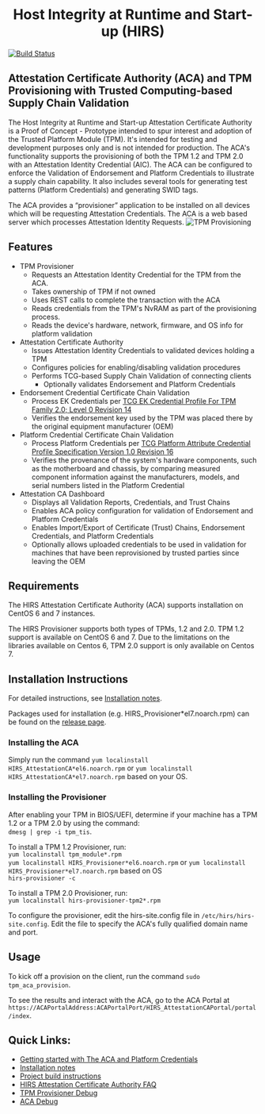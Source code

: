 <h1><center>Host Integrity at Runtime and Start-up (HIRS) <BR\></center></h1>

[![Build Status](https://travis-ci.org/nsacyber/HIRS.svg?branch=master)](https://travis-ci.org/nsacyber/HIRS)

<h2>Attestation Certificate Authority (ACA) and TPM Provisioning with Trusted Computing-based Supply Chain Validation </h2>


The Host Integrity at Runtime and Start-up Attestation Certificate Authority is a Proof of Concept - Prototype intended to spur interest and adoption of the Trusted Platform Module (TPM). It's intended for testing and development purposes only and is not intended for production. The ACA's functionality supports the provisioning of both the TPM 1.2 and TPM 2.0 with an Attestation Identity Credential (AIC). The ACA can be configured to enforce the Validation of Endorsement and Platform Credentials to illustrate a supply chain capability. It also includes several tools for generating test patterns (Platform Credentials) and generating SWID tags.

The ACA provides a “provisioner” application to be installed on all devices which will be requesting Attestation Credentials.
The ACA is a web based server which processes Attestation Identity Requests.
![TPM Provisioning](images/TPM_Provisioning.jpg)

## Features

* TPM Provisioner
  * Requests an Attestation Identity Credential for the TPM from the ACA.
  * Takes ownership of TPM if not owned
  * Uses REST calls to complete the transaction with the ACA
  * Reads credentials from the TPM's NvRAM as part of the provisioning process.
  * Reads the device's hardware, network, firmware, and OS info for platform validation
* Attestation Certificate Authority
  * Issues Attestation Identity Credentials to validated devices holding a TPM
  * Configures policies for enabling/disabling validation procedures
  * Performs TCG-based Supply Chain Validation of connecting clients
      * Optionally validates Endorsement and Platform Credentials
* Endorsement Credential Certificate Chain Validation
  * Process EK Credentials per [TCG EK Credential Profile For TPM Family 2.0; Level 0
Revision 14](https://www.trustedcomputinggroup.org/wp-content/uploads/Credential_Profile_EK_V2.0_R14_published.pdf)
  * Verifies the endorsement key used by the TPM was placed there by the original equipment manufacturer (OEM)
* Platform Credential Certificate Chain Validation
  * Process Platform Credentials per [TCG Platform Attribute Credential Profile Specification Version 1.0 Revision 16](https://trustedcomputinggroup.org/wp-content/uploads/TCG-Platform-Attribute-Credential-Profile-Version-1.0.pdf)
  * Verifies the provenance of the system's hardware components, such as the motherboard and chassis, by comparing measured component information against the manufacturers, models, and serial numbers listed in the Platform Credential
* Attestation CA Dashboard
  * Displays all Validation Reports, Credentials, and Trust Chains
  * Enables ACA policy configuration for validation of Endorsement and Platform Credentials
  * Enables Import/Export of Certificate (Trust) Chains, Endorsement Credentials, and Platform Credentials
  * Optionally allows uploaded credentials to be used in validation for machines that have been reprovisioned by trusted parties since leaving the OEM

## Requirements

The HIRS Attestation Certificate Authority (ACA) supports installation on CentOS 6 and 7 instances.

The HIRS Provisioner supports both types of TPMs, 1.2 and 2.0. TPM 1.2 support is available on CentOS 6 and 7. Due to the limitations on the libraries available on Centos 6, TPM 2.0 support is only available on Centos 7.

## Installation Instructions

For detailed instructions, see [Installation notes](https://github.com/nsacyber/HIRS/wiki/installation_notes).

Packages used for installation (e.g. HIRS_Provisioner*el7.noarch.rpm) can be found on the [release page](https://github.com/nsacyber/HIRS/releases).

### Installing the ACA

Simply run the command `yum localinstall HIRS_AttestationCA*el6.noarch.rpm` or `yum localinstall HIRS_AttestationCA*el7.noarch.rpm` based on your OS.

### Installing the Provisioner

After enabling your TPM in BIOS/UEFI, determine if your machine has a TPM 1.2 or a TPM 2.0 by using the command: <br>
`dmesg | grep -i tpm_tis`.

To install a TPM 1.2 Provisioner, run:<br>
`yum localinstall tpm_module*.rpm`<br>
`yum localinstall HIRS_Provisioner*el6.noarch.rpm` or `yum localinstall HIRS_Provisioner*el7.noarch.rpm` based on OS<br>
`hirs-provisioner -c`

To install a TPM 2.0 Provisioner, run:<br>
`yum localinstall hirs-provisioner-tpm2*.rpm`

To configure the provisioner, edit the hirs-site.config file in `/etc/hirs/hirs-site.config`. Edit the file to specify the ACA's fully qualified domain name and port.

## Usage

To kick off a provision on the client, run the command `sudo tpm_aca_provision`.

To see the results and interact with the ACA, go to the ACA Portal at `https://ACAPortalAddress:ACAPortalPort/HIRS_AttestationCAPortal/portal/index`.

## Quick Links:

* [Getting started with The ACA and Platform Credentials](https://github.com/nsacyber/HIRS/wiki/Gettingstarted)
* [Installation notes](https://github.com/nsacyber/HIRS/wiki/installation_notes)
* [Project build instructions](https://github.com/nsacyber/HIRS/wiki/Hirs-build-guide)
* [HIRS Attestation Certificate Authority FAQ](https://github.com/nsacyber/HIRS/wiki/FAQ)
* [TPM Provisioner Debug](https://github.com/nsacyber/HIRS/wiki/provisioner_debug)
* [ACA Debug](https://github.com/nsacyber/HIRS/wiki/aca_debug)
